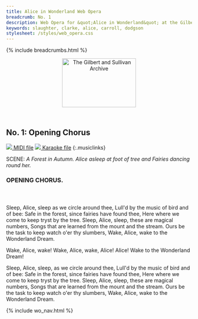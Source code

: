 ```yaml
---
title: Alice in Wonderland Web Opera
breadcrumb: No. 1
description: Web Opera for &quot;Alice in Wonderland&quot; at the Gilbert and Sullivan Archive
keywords: slaughter, clarke, alice, carroll, dodgson
stylesheet: /styles/web_opera.css
---
```


{% include breadcrumbs.html %}
<header>
    <a href="../../index.html"><img src="https://gsarchive.net/layout/images/logo3sm.jpg" alt="The Gilbert and Sullivan Archive" width="200" height="133" border="0"></a>
    <div class=titlecard style="background-color: #ffffcc; background-image: url(../graphics/title.gif)" title="Alice in Wonderland"></div>
</header>

## No. 1: Opening Chorus

[ ![](/layout/images/midi.gif) MIDI file](../alice/aiw01.mid)
[ ![](/layout/images/midi_karaoke.gif) Karaoke file](../alice/kar/aiw01.kar)
{:.musiclinks}

SCENE: *A Forest in Autumn. Alice asleep at foot of tree and Fairies dancing round her.*

### OPENING CHORUS.
#### &nbsp;
Sleep, Alice, sleep as we circle around thee,
Lull'd by the music of bird and of bee:
Safe in the forest, since fairies have found thee,
Here where we come to keep tryst by the tree.
Sleep, Alice, sleep, these are magical numbers,
Songs that are learned from the mount and the stream.
Ours be the task to keep watch o'er thy slumbers,
Wake, Alice, wake to the Wonderland Dream.

Wake, Alice, wake!
Wake, Alice, wake,
Alice!
Alice!
Wake to the Wonderland Dream!

Sleep, Alice, sleep, as we circle around thee,
Lull'd by the music of bird and of bee:
Safe in the forest, since fairies have found thee,
Here where we come to keep tryst by the tree.
Sleep, Alice, sleep, these are magical numbers,
Songs that are learned from the mount and the stream.
Ours be the task to keep watch o'er thy slumbers,
Wake, Alice, wake to the Wonderland Dream.

{% include wo_nav.html %}
